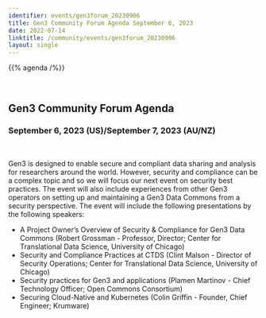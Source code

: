 ```yaml
---
identifier: events/gen3forum_20230906
title: Gen3 Community Forum Agenda September 6, 2023
date: 2022-07-14
linktitle: /community/events/gen3forum_20230906
layout: single
---
```




{{% agenda /%}}

<br>

## Gen3 Community Forum Agenda

### September 6, 2023 (US)/September 7, 2023 (AU/NZ)
</br>
<p>
 Gen3 is designed to enable secure and compliant data sharing and analysis for researchers around the world. However, security and compliance can be a complex topic and so we will focus our next event on security best practices.  The event will also include experiences from other Gen3 operators on setting up and maintaining a Gen3 Data Commons from a security perspective.  The event will include the following presentations by the following speakers:
</p>

* A Project Owner’s Overview of Security & Compliance for Gen3 Data Commons (Robert Grossman - Professor, Director; Center for Translational Data Science, University of Chicago)
* Security and Compliance Practices at CTDS (Clint Malson - Director of Security Operations; Center for Translational Data Science, University of Chicago)
* Security practices for Gen3 and applications (Plamen Martinov - Chief Technology Officer; Open Commons Consortium)
* Securing Cloud-Native and Kubernetes (Colin Griffin - Founder, Chief Engineer; Krumware)





<!-- * Introduction to Gen3 Data Models (Michael Fitzsimons, Robert Grossman - Center for Translational Data Science, University of Chicago)
* Presentations from Data Commons
  * Title - Description
    * Australian Cardiovascular Disease Data Commons (Marion Shadbolt - Australian BioCommons)
  * Aotearoa Genomic Data Repository (Eirian Perkins - New Zealand eScience Infrastructure (NeSI))
  * MIDRC Data Commons (Chris Meyer - Center for Translational Data Science, University of Chicago)
  * Pediatric Cancer Data Commons (Brian Furner - Data for the Common Good, University of Chicago)
* Discussion
-->
<br>
